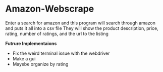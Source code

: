 # Amazon-Webscrape

Enter a search for amazon and this program will search through amazon and puts it all into a csv file
They will show the product description, price, rating, number of ratings, and the url to the listing

**Futrure Implementaions**
- Fix the weird terminal issue with the webdriver
- Make a gui
- Mayebe organize by rating
